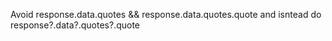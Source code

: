 Avoid  response.data.quotes && response.data.quotes.quote and isntead do response?.data?.quotes?.quote